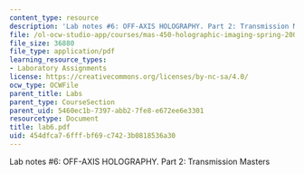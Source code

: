 ```yaml
---
content_type: resource
description: 'Lab notes #6: OFF-AXIS HOLOGRAPHY. Part 2: Transmission Masters'
file: /ol-ocw-studio-app/courses/mas-450-holographic-imaging-spring-2003/454dfca76fffbf69c7423b0818536a30_lab6.pdf
file_size: 36880
file_type: application/pdf
learning_resource_types:
- Laboratory Assignments
license: https://creativecommons.org/licenses/by-nc-sa/4.0/
ocw_type: OCWFile
parent_title: Labs
parent_type: CourseSection
parent_uid: 5460ec1b-7397-abb2-7fe8-e672ee6e3301
resourcetype: Document
title: lab6.pdf
uid: 454dfca7-6fff-bf69-c742-3b0818536a30
---
```

Lab notes #6: OFF-AXIS HOLOGRAPHY. Part 2: Transmission Masters